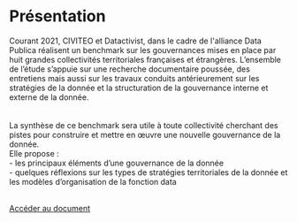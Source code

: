 # Présentation

Courant 2021, CIVITEO et Datactivist, dans le cadre de l'alliance Data Publica réalisent un benchmark sur les gouvernances mises en place par huit grandes collectivités territoriales françaises et étrangères. L’ensemble de l’étude s’appuie sur une recherche documentaire poussée, des entretiens mais aussi sur les travaux conduits antérieurement sur les stratégies de la donnée et la structuration de la gouvernance interne et externe de la donnée.  
</br>  
La synthèse de ce benchmark sera utile à toute collectivité cherchant des  pistes pour construire et mettre en œuvre une nouvelle gouvernance de la donnée.  
Elle propose :   
\- les principaux éléments d’une gouvernance de la donnée  
\- quelques réflexions sur les types de stratégies territoriales de la donnée et les modèles d’organisation de la fonction data

</br>  
<a href="https://nextcloud.datactivist.coop/s/JLM3Gy8ArHCpzbG" class="customButton">Accéder au document</a>
